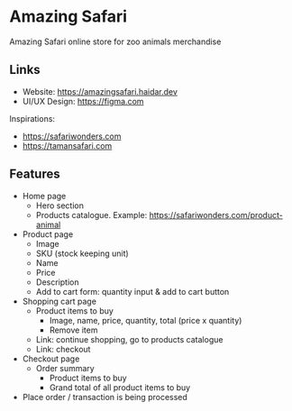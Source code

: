 # Amazing Safari

Amazing Safari online store for zoo animals merchandise

## Links

- Website: <https://amazingsafari.haidar.dev>
- UI/UX Design: <https://figma.com>

Inspirations:

- <https://safariwonders.com>
- <https://tamansafari.com>

## Features

- Home page
  - Hero section
  - Products catalogue. Example: <https://safariwonders.com/product-animal>
- Product page
  - Image
  - SKU (stock keeping unit)
  - Name
  - Price
  - Description
  - Add to cart form: quantity input & add to cart button
- Shopping cart page
  - Product items to buy
    - Image, name, price, quantity, total (price x quantity)
    - Remove item
  - Link: continue shopping, go to products catalogue
  - Link: checkout
- Checkout page
  - Order summary
    - Product items to buy
    - Grand total of all product items to buy
- Place order / transaction is being processed
